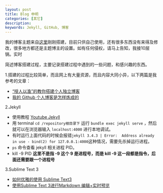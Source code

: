 ```yaml
---
layout: post
title: Blog 申明
categories: [其它]
description: 
keywords: Jekyll, GitHub, 博客
---
```


我的博客主题来自[这里](https://github.com/mzlogin/mzlogin.github.io)刚刚搭建，目前只供自己使用，还有很多东西没有来得及修改，很多地方都还是主题博主的设置。如有任何侵权，请马上告知，我接10层锅。实时

简述博客搭建过程，主要记录搭建过程中遇到的一些问题，和感兴趣的东西。

1.搭建的过程比较简单，而且网上有大量资源，而且内容大同小异，以下两篇是我参考的文章：
* [“授人以渔”的教你搭建个人独立博客](http://www.jianshu.com/p/8f843034c7ec)
* [我的 Github 个人博客是怎样炼成的](http://www.jianshu.com/p/4fd3cb0a11da)

2.Jekyll
* 使用教程 [Youtube Jekyll](https://www.youtube.com/watch?v=IINPHVVrF5Q&list=PLWjCJDeWfDdfVEcLGAfdJn_HXyM4Y7_k-)
* 用 terminal ```cd /repository根目录下``` 运行 ```bundle exec jekyll serve``` ，然后就可以在浏览器输入 ```localhost:4000``` 进行本地调试。
* 有时运行上面代码的时候会报错```jekyll 3.4.3 | Error:  Address already in use - bind(2) for 127.0.0.1:4000```这种情况，需要先杀掉运行进程。  
* ```ps``` 命令查看 jekyll 相关进程 PID。
* kill -9 PID **这里不是指 -9 这个 9 是进程号，而是 kill -9 这一段都是指令，后面还需要跟一个进程号**

3.Sublime Text 3
* [如何优雅的使用 Sublime Text3](http://www.jianshu.com/p/3cb5c6f2421c/)
* [使用Sublime Text 3进行Markdown 编辑+实时预览](http://blog.csdn.net/github_32886825/article/details/52930195)